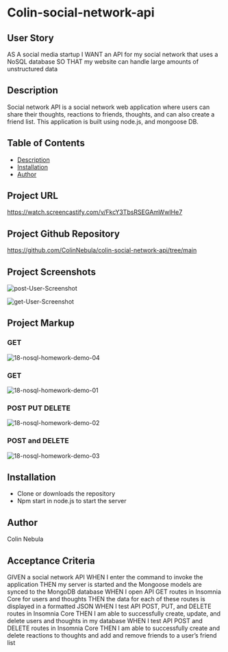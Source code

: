 # Colin-social-network-api

## User Story
AS A social media startup
I WANT an API for my social network that uses a NoSQL database
SO THAT my website can handle large amounts of unstructured data

## Description
Social network API is a social network web application where users can share their thoughts, 
reactions to friends, thoughts, and can also create a friend list. This application is built using node.js, and mongoose DB.

## Table of Contents
  * [Description](#description)
  * [Installation](#installation)
  * [Author](#author)

## Project URL
https://watch.screencastify.com/v/FkcY3TbsRSEGAmWwIHe7

## Project Github Repository
https://github.com/ColinNebula/colin-social-network-api/tree/main

## Project Screenshots
![post-User-Screenshot](https://user-images.githubusercontent.com/57843842/139481684-aa6e4275-5287-44b0-ba66-2fd0c122b648.jpg)

![get-User-Screenshot](https://user-images.githubusercontent.com/57843842/139481710-a6f873a6-98fd-4411-a86e-ac504be76fc5.jpg)

## Project Markup
### GET
![18-nosql-homework-demo-04](https://user-images.githubusercontent.com/57843842/138008759-aeb6ae1f-6029-40aa-9bbd-64bbc8496375.gif)
### GET
![18-nosql-homework-demo-01](https://user-images.githubusercontent.com/57843842/138008760-1893485a-7ece-457c-8e19-a3cd3aff2b2f.gif)
### POST PUT DELETE
![18-nosql-homework-demo-02](https://user-images.githubusercontent.com/57843842/138008763-ba251d8f-2781-4b93-93a1-8a5eedf97020.gif)
### POST and DELETE
![18-nosql-homework-demo-03](https://user-images.githubusercontent.com/57843842/138008766-38f4c729-b4bb-404d-9844-823efe34abaa.gif)

## Installation
* Clone or downloads the repository 
* Npm start in node.js to start the server

## Author
Colin Nebula

## Acceptance Criteria
GIVEN a social network API
WHEN I enter the command to invoke the application
THEN my server is started and the Mongoose models are synced to the MongoDB database
WHEN I open API GET routes in Insomnia Core for users and thoughts
THEN the data for each of these routes is displayed in a formatted JSON
WHEN I test API POST, PUT, and DELETE routes in Insomnia Core
THEN I am able to successfully create, update, and delete users and thoughts in my database
WHEN I test API POST and DELETE routes in Insomnia Core
THEN I am able to successfully create and delete reactions to thoughts and add and remove friends to a user’s friend list